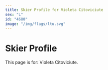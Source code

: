 ```yaml
---
title: Skier Profile for Violeta Citoviciute
sex: "L"
id: "4680"
image: "/img/flags/ltu.svg" 
---
```


# Skier Profile

This page is for: Violeta Citoviciute.
    